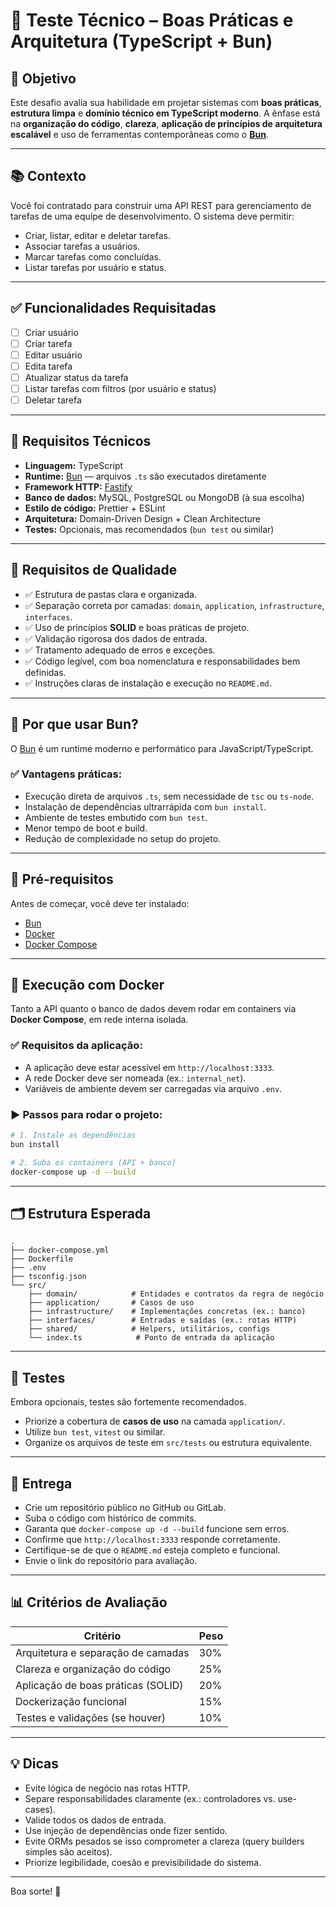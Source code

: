 # 🧪 Teste Técnico – Boas Práticas e Arquitetura (TypeScript + Bun)

## 🎯 Objetivo

Este desafio avalia sua habilidade em projetar sistemas com **boas práticas**, **estrutura limpa** e **domínio técnico em TypeScript moderno**. A ênfase está na **organização do código**, **clareza**, **aplicação de princípios de arquitetura escalável** e uso de ferramentas contemporâneas como o **[Bun](https://bun.sh/)**.

---

## 📚 Contexto

Você foi contratado para construir uma API REST para gerenciamento de tarefas de uma equipe de desenvolvimento. O sistema deve permitir:

- Criar, listar, editar e deletar tarefas.
- Associar tarefas a usuários.
- Marcar tarefas como concluídas.
- Listar tarefas por usuário e status.

---

## ✅ Funcionalidades Requisitadas

- [ ] Criar usuário
- [ ] Criar tarefa
- [ ] Editar usuário
- [ ] Edita tarefa
- [ ] Atualizar status da tarefa
- [ ] Listar tarefas com filtros (por usuário e status)
- [ ] Deletar tarefa

---

## 🧱 Requisitos Técnicos

- **Linguagem:** TypeScript
- **Runtime:** [Bun](https://bun.sh/) — arquivos `.ts` são executados diretamente
- **Framework HTTP:** [Fastify](https://fastify.dev/)
- **Banco de dados:** MySQL, PostgreSQL ou MongoDB (à sua escolha)
- **Estilo de código:** Prettier + ESLint
- **Arquitetura:** Domain-Driven Design + Clean Architecture
- **Testes:** Opcionais, mas recomendados (`bun test` ou similar)

---

## 🧠 Requisitos de Qualidade

- ✅ Estrutura de pastas clara e organizada.
- ✅ Separação correta por camadas: `domain`, `application`, `infrastructure`, `interfaces`.
- ✅ Uso de princípios **SOLID** e boas práticas de projeto.
- ✅ Validação rigorosa dos dados de entrada.
- ✅ Tratamento adequado de erros e exceções.
- ✅ Código legível, com boa nomenclatura e responsabilidades bem definidas.
- ✅ Instruções claras de instalação e execução no `README.md`.

---

## 🚀 Por que usar Bun?

O [Bun](https://bun.sh/) é um runtime moderno e performático para JavaScript/TypeScript.

### ✅ Vantagens práticas:

- Execução direta de arquivos `.ts`, sem necessidade de `tsc` ou `ts-node`.
- Instalação de dependências ultrarrápida com `bun install`.
- Ambiente de testes embutido com `bun test`.
- Menor tempo de boot e build.
- Redução de complexidade no setup do projeto.

---

## 🔧 Pré-requisitos

Antes de começar, você deve ter instalado:

- [Bun](https://bun.sh/docs/installation)
- [Docker](https://docs.docker.com/get-docker/)
- [Docker Compose](https://docs.docker.com/compose/)

---

## 🐳 Execução com Docker

Tanto a API quanto o banco de dados devem rodar em containers via **Docker Compose**, em rede interna isolada.

### ✅ Requisitos da aplicação:

- A aplicação deve estar acessível em `http://localhost:3333`.
- A rede Docker deve ser nomeada (ex.: `internal_net`).
- Variáveis de ambiente devem ser carregadas via arquivo `.env`.

### ▶️ Passos para rodar o projeto:

```bash
# 1. Instale as dependências
bun install

# 2. Suba os containers (API + banco)
docker-compose up -d --build
```

---

## 🗂 Estrutura Esperada

```
.
├── docker-compose.yml
├── Dockerfile
├── .env
├── tsconfig.json
└── src/
    ├── domain/            # Entidades e contratos da regra de negócio
    ├── application/       # Casos de uso
    ├── infrastructure/    # Implementações concretas (ex.: banco)
    ├── interfaces/        # Entradas e saídas (ex.: rotas HTTP)
    ├── shared/            # Helpers, utilitários, configs
    └── index.ts            # Ponto de entrada da aplicação
```

---

## 🧪 Testes

Embora opcionais, testes são fortemente recomendados.

- Priorize a cobertura de **casos de uso** na camada `application/`.
- Utilize `bun test`, `vitest` ou similar.
- Organize os arquivos de teste em `src/tests` ou estrutura equivalente.

---

## 📝 Entrega

- Crie um repositório público no GitHub ou GitLab.
- Suba o código com histórico de commits.
- Garanta que `docker-compose up -d --build` funcione sem erros.
- Confirme que `http://localhost:3333` responde corretamente.
- Certifique-se de que o `README.md` esteja completo e funcional.
- Envie o link do repositório para avaliação.

---

## 📊 Critérios de Avaliação

| Critério                           | Peso |
| ---------------------------------- | ---- |
| Arquitetura e separação de camadas | 30%  |
| Clareza e organização do código    | 25%  |
| Aplicação de boas práticas (SOLID) | 20%  |
| Dockerização funcional             | 15%  |
| Testes e validações (se houver)    | 10%  |

---

## 💡 Dicas

- Evite lógica de negócio nas rotas HTTP.
- Separe responsabilidades claramente (ex.: controladores vs. use-cases).
- Valide todos os dados de entrada.
- Use injeção de dependências onde fizer sentido.
- Evite ORMs pesados se isso comprometer a clareza (query builders simples são aceitos).
- Priorize legibilidade, coesão e previsibilidade do sistema.

---

Boa sorte! 🚀
